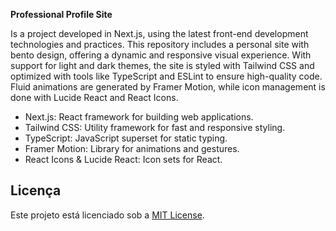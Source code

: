 **Professional Profile Site**

Is a project developed in Next.js, using the latest front-end development technologies and practices. This repository includes a personal site with bento design, offering a dynamic and responsive visual experience. With support for light and dark themes, the site is styled with Tailwind CSS and optimized with tools like TypeScript and ESLint to ensure high-quality code. Fluid animations are generated by Framer Motion, while icon management is done with Lucide React and React Icons.

- Next.js: React framework for building web applications.
- Tailwind CSS: Utility framework for fast and responsive styling.
- TypeScript: JavaScript superset for static typing.
- Framer Motion: Library for animations and gestures.
- React Icons & Lucide React: Icon sets for React.

## Licença

Este projeto está licenciado sob a [MIT License](LICENSE).
